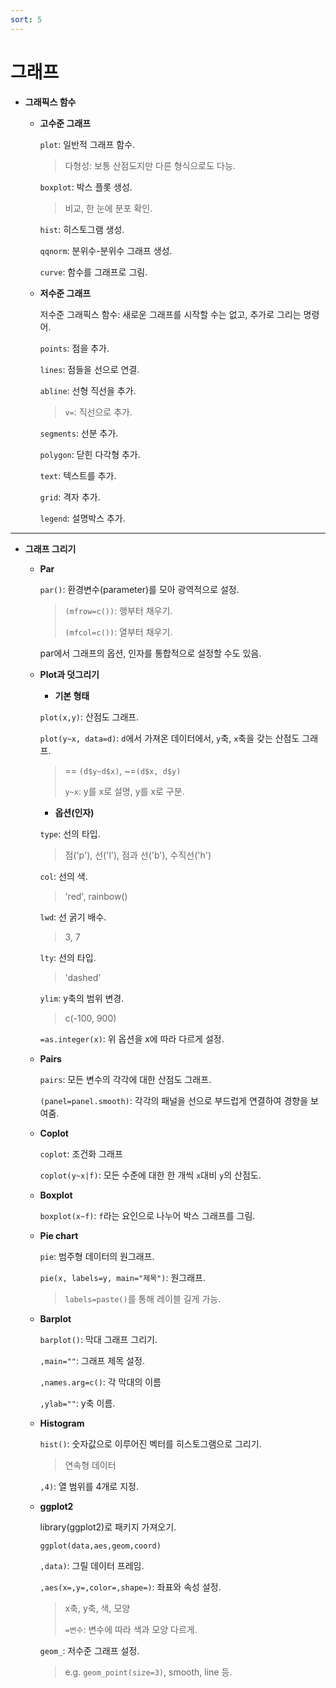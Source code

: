 ```yaml
---
sort: 5
---
```


# 그래프

- **그래픽스 함수**
    - **고수준 그래프**

        `plot`: 일반적 그래프 함수.
    
        > 다형성: 보통 산점도지만 다른 형식으로도 다능.
    
        `boxplot`: 박스 플롯 생성.

        > 비교, 한 눈에 분포 확인.

        `hist`: 히스토그램 생성.

        `qqnorm`: 분위수-분위수 그래프 생성.

        `curve`: 함수를 그래프로 그림.

    - **저수준 그래프**

        저수준 그래픽스 함수: 새로운 그래프를 시작할 수는 없고, 추가로 그리는 명령어.

        `points`: 점을 추가.

        `lines`: 점들을 선으로 연결.
    
        `abline`: 선형 직선을 추가.
        
        > `v=`: 직선으로 추가.
        
        `segments`: 선분 추가.
        
        `polygon`: 닫힌 다각형 추가.
        
        `text`: 텍스트를 추가.
        
        `grid`: 격자 추가.
        
        `legend`: 설명박스 추가.
    

---

- **그래프 그리기**
    - **Par**

        `par()`: 환경변수(parameter)를 모아 광역적으로 설정.
    
        > `(mfrow=c())`: 행부터 채우기.
        >
        > `(mfcol=c())`: 열부터 채우기.

        par에서 그래프의 옵션, 인자를 통합적으로 설정할 수도 있음.
    
    - **Plot과 덧그리기**
        - **기본 형태**

        `plot(x,y)`: 산점도 그래프.
    
        `plot(y~x, data=d)`: `d`에서 가져온 데이터에서, `y`축, `x`축을 갖는 산점도 그래프.
        
        > == `(d$y~d$x)`, ~=`(d$x, d$y)`
        >
        > `y~x`: y를 x로 설명, y를 x로 구분.
    
        - **옵션(인자)**
        
        `type`: 선의 타입.
        
        > 점('p'), 선('l'), 점과 선('b'), 수직선('h')
    
        `col`: 선의 색.
        
        > 'red', rainbow()
        
        `lwd`: 선 굵기 배수.
    
        > 3, 7
        
        `lty`: 선의 타입.
        
        > 'dashed'
        
        `ylim`: y축의 범위 변경.
        
        > c(-100, 900)
        
        `=as.integer(x)`: 위 옵션을 x에 따라 다르게 설정.
        
    - **Pairs**
    
        `pairs`: 모든 변수의 각각에 대한 산점도 그래프.
    
        `(panel=panel.smooth)`: 각각의 패널을 선으로 부드럽게 연결하여 경향을 보여줌.
    
    - **Coplot**
    
        `coplot`: 조건화 그래프
    
        `coplot(y~x|f)`: 모든 수준에 대한 한 개씩 `x`대비 `y`의 산점도.
    
    - **Boxplot**

        `boxplot(x~f)`: `f`라는 요인으로 나누어 박스 그래프를 그림.

    - **Pie chart**

        `pie`: 범주형 데이터의 원그래프.

        `pie(x, labels=y, main="제목")`: 원그래프.

        > `labels=paste()`를 통해 레이블 길게 가능.

    - **Barplot**

        `barplot()`: 막대 그래프 그리기.
    
        `,main=""`: 그래프 제목 설정.
    
        `,names.arg=c()`: 각 막대의 이름
    
        `,ylab=""`: y축 이름.
    
    - **Histogram**
    
        `hist()`: 숫자값으로 이루어진 벡터를 히스토그램으로 그리기.
    
        > 연속형 데이터
    
        `,4)`: 열 범위를 4개로 지정.
    
    - **ggplot2**
    
        library(ggplot2)로 패키지 가져오기.
    
        `ggplot(data,aes,geom,coord)`
    
        `,data)`: 그릴 데이터 프레임.
    
        `,aes(x=,y=,color=,shape=)`: 좌표와 속성 설정.
        
        > x축, y축, 색, 모양
        >
        > `=변수`: 변수에 따라 색과 모양 다르게.
        
        `geom_`: 저수준 그래프 설정.
        
        > e.g. `geom_point(size=3)`, smooth, line 등.
